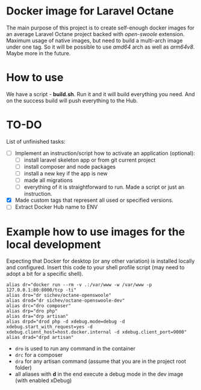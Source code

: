 # Docker image for Laravel Octane
The main purpose of this project is to create self-enough docker images for an average Laravel Octane project backed with 
*open-swoole* extension. Maximum usage of native images, but need to build a multi-arch image under one tag. 
So it will be possible to use *amd64* arch as well as *arm64v8*. Maybe more in the future.

# How to use
We have a script - **build.sh**. Run it and it will build everything you need. 
And on the success build will push everything to the Hub. 

# TO-DO
List of unfinished tasks:

- [ ] Implement an instruction/script how to activate an application (optional):
    - [ ] install laravel skeleton app or from git current project
    - [ ] install composer and node packages
    - [ ] install a new key if the app is new
    - [ ] made all migrations 
    - [ ] everything of it is straightforward to run. Made a script or just an instruction.
- [x] Made custom tags that represent all used or specified versions. 
- [ ] Extract Docker Hub name to ENV 

# Example how to use images for the local development

Expecting that Docker for desktop (or any other variation) is installed locally and configured.
Insert this code to your shell profile script (may need to adopt a bit for a specific shell).

```shell
alias dr="docker run --rm -v .:/var/www -w /var/www -p 127.0.0.1:80:8000/tcp -ti"
alias dro="dr sichev/octane-openswoole"
alias drod="dr sichev/octane-openswoole-dev"
alias drc="dro composer"
alias drp="dro php"
alias dra="drp artisan"
alias drpd="drod php -d xdebug.mode=debug -d xdebug.start_with_request=yes -d xdebug.client_host=host.docker.internal -d xdebug.client_port=9000"
alias drad="drpd artisan"
```

- `dro` is used to run any command in the container
- `drc` for a composer
- `dra` for any artisan command (assume that you are in the project root folder)
- all aliases with **d** in the end execute a debug mode in the dev image (with enabled xDebug)
